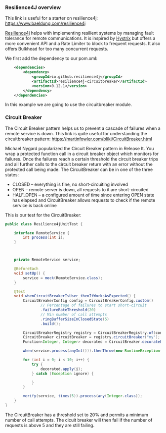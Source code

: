 ### Resilience4J overview
This link is useful for a starter on resilience4j:
https://www.baeldung.com/resilience4j

[Resilience4j](https://resilience4j.readme.io/docs) helps with implementing resilient systems by managing fault tolerance for remote communications.
It is inspired by [Hystrix](https://www.baeldung.com/introduction-to-hystrix) but offers a more convenient API and a Rate Limiter to block
to frequent requests. It also offers Bulkhead for too many concurrent requests.

We first add the dependency to our pom.xml:
```xml
    <dependencies>
        <dependency>
            <groupId>io.github.resilience4j</groupId>
            <artifactId>resilience4j-circuitbreaker</artifactId>
            <version>0.12.1</version>
        </dependency>
    </dependencies>
```
In this example we are going to use the circuitbreaker module.

### Circuit Breaker
The Circuit Breaker pattern helps us to prevent a cascade of failures when a remote service is down. This link is quite useful for understanding the circuitbreaker
pattern:
https://martinfowler.com/bliki/CircuitBreaker.html

Michael Nygard popularized the Circuit Breaker pattern in Release It. You wrap a protected function call in a circuit breaker object which monitors for failures.
Once the failures reach a certain threshold the circuit breaker trips and all further calls to the circuit breaker return with an error without the protected call
being made. The CircuitBreaker can be in one of the three states:
- CLOSED – everything is fine, no short-circuiting involved
- OPEN – remote server is down, all requests to it are short-circuited
- HALF_OPEN – a configured amount of time since entering OPEN state has elapsed and CircuitBreaker allows requests to check if the remote service is back online

This is our test for the CircuitBreaker:

```java
public class Resilience4jUnitTest {

    interface RemoteService {
        int process(int i);
    }



    private RemoteService service;

    @BeforeEach
    void setUp() {
        service = mock(RemoteService.class);
    }

    @Test
    void whenCircuitBreakerIsUser_thenItWorksAsExpected() {
        CircuitBreakerConfig config = CircuitBreakerConfig.custom()
                // Percentage of failures to start short-circuit
                .failureRateThreshold(20)
                // Min number of call attempts
                .ringBufferSizeInClosedState(5)
                .build();

        CircuitBreakerRegistry registry = CircuitBreakerRegistry.of(config);
        CircuitBreaker circuitBreaker = registry.circuitBreaker("my");
        Function<Integer, Integer> decorated = CircuitBreaker.decorateFunction(circuitBreaker, service::process);

        when(service.process(anyInt())).thenThrow(new RuntimeException());

        for (int i = 0; i < 10; i++) {
            try {
                decorated.apply(i);
            } catch (Exception ignore) {

            }
        }

        verify(service, times(5)).process(any(Integer.class));
    }
}
```

The CircuitBreaker has a threshold set to 20% and permits a minimum number of call attempts. The cicuit breaker will then fail if the number of requests is above 5
and they are still failing.